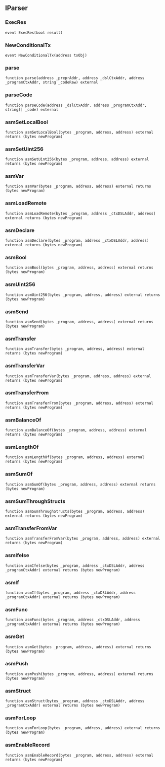 ## IParser

### ExecRes

```solidity
event ExecRes(bool result)
```

### NewConditionalTx

```solidity
event NewConditionalTx(address txObj)
```

### parse

```solidity
function parse(address _preprAddr, address _dslCtxAddr, address _programCtxAddr, string _codeRaw) external
```

### parseCode

```solidity
function parseCode(address _dslCtxAddr, address _programCtxAddr, string[] _code) external
```

### asmSetLocalBool

```solidity
function asmSetLocalBool(bytes _program, address, address) external returns (bytes newProgram)
```

### asmSetUint256

```solidity
function asmSetUint256(bytes _program, address, address) external returns (bytes newProgram)
```

### asmVar

```solidity
function asmVar(bytes _program, address, address) external returns (bytes newProgram)
```

### asmLoadRemote

```solidity
function asmLoadRemote(bytes _program, address _ctxDSLAddr, address) external returns (bytes newProgram)
```

### asmDeclare

```solidity
function asmDeclare(bytes _program, address _ctxDSLAddr, address) external returns (bytes newProgram)
```

### asmBool

```solidity
function asmBool(bytes _program, address, address) external returns (bytes newProgram)
```

### asmUint256

```solidity
function asmUint256(bytes _program, address, address) external returns (bytes newProgram)
```

### asmSend

```solidity
function asmSend(bytes _program, address, address) external returns (bytes newProgram)
```

### asmTransfer

```solidity
function asmTransfer(bytes _program, address, address) external returns (bytes newProgram)
```

### asmTransferVar

```solidity
function asmTransferVar(bytes _program, address, address) external returns (bytes newProgram)
```

### asmTransferFrom

```solidity
function asmTransferFrom(bytes _program, address, address) external returns (bytes newProgram)
```

### asmBalanceOf

```solidity
function asmBalanceOf(bytes _program, address, address) external returns (bytes newProgram)
```

### asmLengthOf

```solidity
function asmLengthOf(bytes _program, address, address) external returns (bytes newProgram)
```

### asmSumOf

```solidity
function asmSumOf(bytes _program, address, address) external returns (bytes newProgram)
```

### asmSumThroughStructs

```solidity
function asmSumThroughStructs(bytes _program, address, address) external returns (bytes newProgram)
```

### asmTransferFromVar

```solidity
function asmTransferFromVar(bytes _program, address, address) external returns (bytes newProgram)
```

### asmIfelse

```solidity
function asmIfelse(bytes _program, address _ctxDSLAddr, address _programCtxAddr) external returns (bytes newProgram)
```

### asmIf

```solidity
function asmIf(bytes _program, address _ctxDSLAddr, address _programCtxAddr) external returns (bytes newProgram)
```

### asmFunc

```solidity
function asmFunc(bytes _program, address _ctxDSLAddr, address _programCtxAddr) external returns (bytes newProgram)
```

### asmGet

```solidity
function asmGet(bytes _program, address, address) external returns (bytes newProgram)
```

### asmPush

```solidity
function asmPush(bytes _program, address, address) external returns (bytes newProgram)
```

### asmStruct

```solidity
function asmStruct(bytes _program, address _ctxDSLAddr, address _programCtxAddr) external returns (bytes newProgram)
```

### asmForLoop

```solidity
function asmForLoop(bytes _program, address, address) external returns (bytes newProgram)
```

### asmEnableRecord

```solidity
function asmEnableRecord(bytes _program, address, address) external returns (bytes newProgram)
```

